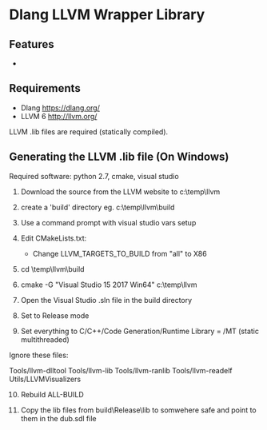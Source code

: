 # Dlang LLVM Wrapper Library

## Features
- 


## Requirements
- Dlang https://dlang.org/
- LLVM 6 http://llvm.org/

LLVM .lib files are required (statically compiled).

## Generating the LLVM .lib file (On Windows)
Required software: python 2.7, cmake, visual studio

1) Download the source from the LLVM website to c:\temp\llvm
2) create a 'build' directory eg.
    c:\temp\llvm\build
3) Use a command prompt with visual studio vars setup
4) Edit CMakeLists.txt: 
    - Change LLVM_TARGETS_TO_BUILD from "all" to X86
5) cd \temp\llvm\build
6) cmake -G "Visual Studio 15 2017 Win64" c:\temp\llvm	
7) Open the Visual Studio .sln file in the build directory
8) Set to Release mode

9) Set everything to C/C++/Code Generation/Runtime Library = /MT (static multithreaded) 

Ignore these files: 

Tools/llvm-dlltool
Tools/llvm-lib
Tools/llvm-ranlib
Tools/llvm-readelf	
Utils/LLVMVisualizers
	
10) Rebuild ALL-BUILD
	
11) Copy the lib files from build\Release\lib to somwehere safe and point to them in the dub.sdl file

